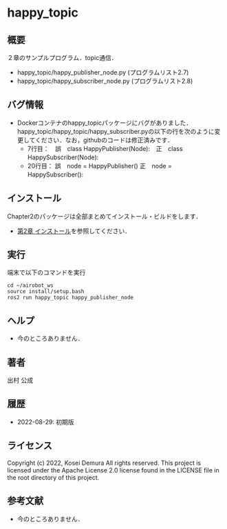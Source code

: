 # happy_topic
## 概要
２章のサンプルプログラム．topic通信．
- happy_topic/happy_publisher_node.py  (プログラムリスト2.7)
- happy_topic/happy_subscriber_node.py (プログラムリスト2.8)

## バグ情報
- Dockerコンテナのhappy_topicパッケージにバグがありました．happy_topic/happy_topic/happy_subscriber.pyの以下の行を次のように変更してください．なお，githubのコードは修正済みです．
  - 7行目：　誤　class HappyPublisher(Node):　正　class HappySubscriber(Node):　　
  - 20行目： 誤　node = HappyPublisher()      正　node = HappySubscriber():　
  
## インストール
Chapter2のパッケージは全部まとめてインストール・ビルドをします．
- [第2章 インストール](https://github.com/AI-Robot-Book/chapter2)を参照してください．

## 実行  
端末で以下のコマンドを実行
```
cd ~/airobot_ws
source install/setup.bash
ros2 run happy_topic happy_publisher_node
```

## ヘルプ
- 今のところありません．
　
 
## 著者
出村 公成


## 履歴
- 2022-08-29: 初期版


## ライセンス
Copyright (c) 2022, Kosei Demura All rights reserved. This project is licensed under the Apache License 2.0 license found in the LICENSE file in the root directory of this project.


## 参考文献
- 今のところありません．
